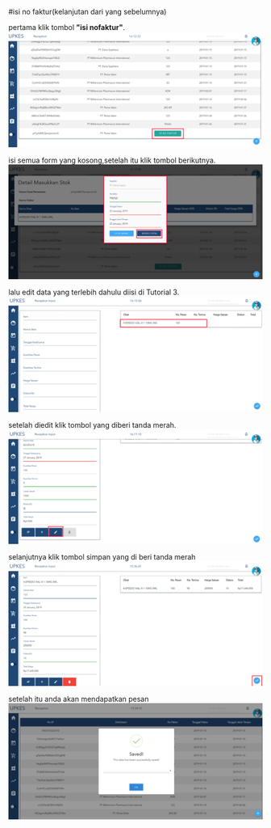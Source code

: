 #isi no faktur(kelanjutan dari yang sebelumnya)

pertama klik tombol **"isi nofaktur"**.
![gambar](img/32.png)

isi semua form yang kosong,setelah itu klik tombol berikutnya.
![gambar](img/33.png)

lalu edit data yang terlebih dahulu diisi di Tutorial 3.
![gambar](img/34.png)

setelah diedit klik tombol yang diberi tanda merah.
![gambar](img/35.png)

selanjutnya klik tombol simpan yang di beri tanda merah
![gambar](img/25.png)

setelah itu anda akan mendapatkan pesan
![gambar](img/26.png)